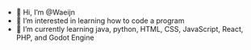 - 👋 Hi, I’m @Waeijn
- 👀 I’m interested in learning how to code a program
- 🌱 I’m currently learning java, python, HTML, CSS, JavaScript, React, PHP, and Godot Engine

<!---
Waeijn/Waeijn is a ✨ special ✨ repository because its `README.md` (this file) appears on your GitHub profile.
You can click the Preview link to take a look at your changes.
--->
